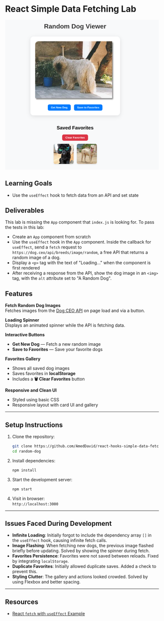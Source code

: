 # React Simple Data Fetching Lab

![alt text](image.png)

## Learning Goals

- Use the `useEffect` hook to fetch data from an API and set state

## Deliverables

This lab is missing the `App` component that `index.js` is looking for. To pass
the tests in this lab:

- Create an `App` component from scratch
- Use the `useEffect` hook in the `App` component. Inside the callback for
  `useEffect`, send a `fetch` request to
  `https://dog.ceo/api/breeds/image/random`, a free API that returns a random
  image of a dog.
- Display a `<p>` tag with the text of "Loading..." when the component is first
  rendered
- After receiving a response from the API, show the dog image in an `<img>` tag,
  with the `alt` attribute set to "A Random Dog".



## Features

**Fetch Random Dog Images**  
Fetches images from the [Dog CEO API](https://dog.ceo/dog-api/) on page load and via a button.

**Loading Spinner**  
Displays an animated spinner while the API is fetching data.

**Interactive Buttons**  
- **Get New Dog** — Fetch a new random image
- **Save to Favorites** — Save your favorite dogs

**Favorites Gallery**  
- Shows all saved dog images
- Saves favorites in **localStorage**
- Includes a **🗑️ Clear Favorites** button

**Responsive and Clean UI**  
- Styled using basic CSS
- Responsive layout with card UI and gallery

---

## Setup Instructions

1. Clone the repository:
   ```bash
   git clone https://github.com/AmedDavid/react-hooks-simple-data-fetching-lab.git
   cd random-dog
   ```

2. Install dependencies:
   ```bash
   npm install
   ```

3. Start the development server:
   ```bash
   npm start
   ```

4. Visit in browser:  
   `http://localhost:3000`

---

## Issues Faced During Development

- **Infinite Loading**: Initially forgot to include the dependency array `[]` in the `useEffect` hook, causing infinite fetch calls.
- **Image Flashing**: When fetching new dogs, the previous image flashed briefly before updating. Solved by showing the spinner during fetch.
- **Favorites Persistence**: Favorites were not saved between reloads. Fixed by integrating `localStorage`.
- **Duplicate Favorites**: Initially allowed duplicate saves. Added a check to prevent this.
- **Styling Clutter**: The gallery and actions looked crowded. Solved by using Flexbox and better spacing.

---

## Resources

- [React `fetch` with `useEffect` Example][react ajax]

[react ajax]: https://reactjs.org/docs/faq-ajax.html#example-using-ajax-results-to-set-local-state
